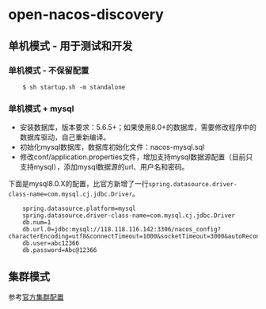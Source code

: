 # open-nacos-discovery

## 单机模式 - 用于测试和开发

### 单机模式 - 不保留配置

```
    $ sh startup.sh -m standalone
```

### 单机模式 + mysql

* 安装数据库，版本要求：5.6.5+；如果使用8.0+的数据库，需要修改程序中的数据库驱动，自己重新编译。
* 初始化mysql数据库，数据库初始化文件：nacos-mysql.sql
* 修改conf/application.properties文件，增加支持mysql数据源配置（目前只支持mysql），添加mysql数据源的url、用户名和密码。

下面是mysql8.0.X的配置，比官方新增了一行`spring.datasource.driver-class-name=com.mysql.cj.jdbc.Driver`。

```properties
    spring.datasource.platform=mysql
    spring.datasource.driver-class-name=com.mysql.cj.jdbc.Driver
    db.num=1
    db.url.0=jdbc:mysql://118.118.116.142:3306/nacos_config?characterEncoding=utf8&connectTimeout=1000&socketTimeout=3000&autoReconnect=true
    db.user=abc12366
    db.password=Abc@12366
```

## 集群模式

参考[官方集群配置](https://nacos.io/zh-cn/docs/cluster-mode-quick-start.html)
